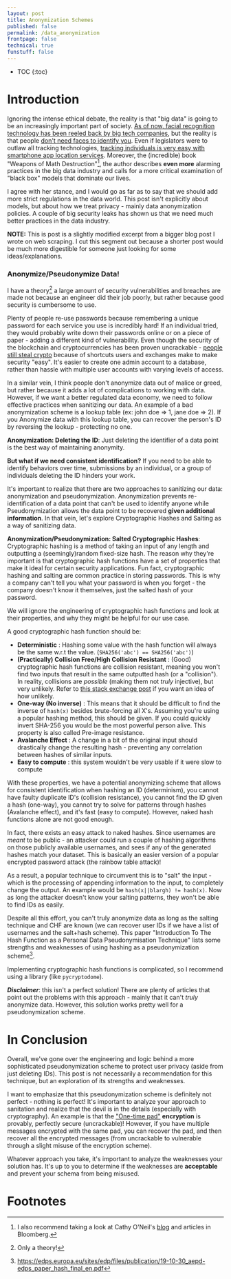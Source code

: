 ```yaml
---
layout: post
title: Anonymization Schemes
published: false
permalink: /data_anonymization
frontpage: false
technical: true
funstuff: false
---
```


* TOC
{:toc}

# Introduction
Ignoring the intense ethical debate, the reality is that "big data" is going to be an increasingly important part of society. [As of now, facial recognition technology has been reeled back by big tech companies](https://www.vox.com/recode/2020/6/10/21287194/amazon-microsoft-ibm-facial-recognition-moratorium-police), but the reality is that people [don't need faces to identify you](https://www.scmp.com/tech/start-ups/article/2187600/chinese-police-surveillance-gets-boost-ai-start-watrix-technology-can). Even if legislators were to outlaw all tracking technologies, [tracking individuals is very easy with smartphone app location services](https://www.nytimes.com/interactive/2018/12/10/business/location-data-privacy-apps.html). Moreover, the (incredible) book "Weapons of Math Destruction"[^1], the author describes **even more** alarming practices in the big data industry and calls for a more critical examination of "black box" models that dominate our lives. 

[^1]: I also recommend taking a look at Cathy O'Neil's [blog](https://mathbabe.org/) and articles in Bloomberg.

I agree with her stance, and I would go as far as to say that we should add more strict regulations in the data world. This post isn't explicitly about models, but about how we treat privacy - mainly data anonymization policies. A couple of big security leaks has shown us that we need much better practices in the data industry.

**NOTE:** This is post is a slightly modified excerpt from a bigger blog post I wrote on web scraping. I cut this segment out because a shorter post would be much more digestible for someone just looking for some ideas/explanations. 

### Anonymize/Pseudonymize Data!
I have a theory[^2] a large amount of security vulnerabilities and breaches are made not because an engineer did their job poorly, but rather because good security is cumbersome to use. 

[^2]: Only a theory!

Plenty of people re-use passwords because remembering a unique password for each service you use is incredibly hard! If an individual tried, they would probably write down their passwords online or on a piece of paper - adding a different kind of vulnerability. Even though the security of the blockchain and cryptocurrencies has been proven uncrackable - [people still steal crypto](https://selfkey.org/list-of-cryptocurrency-exchange-hacks/) because of shortcuts users and exchanges make to make security "easy". It's easier to create one admin account to a database, rather than hassle with multiple user accounts with varying levels of access.

In a similar vein, I think people don't anonymize data out of malice or greed, but rather  because it adds a lot of complications to working with data. However, if we want a better regulated data economy, we need to follow effective practices when sanitizing our data. An example of a bad anonymization scheme is a lookup table (ex: john doe => 1, jane doe => 2). If you Anonymize data with this lookup table, you can recover the person's ID by reversing the lookup - protecting no one.

**Anonymization: Deleting the ID**:
Just deleting the identifier of a data point is the best way of maintaining anonymity. 

**But what if we need consistent identification?**
If you need to be able to identify behaviors over time, submissions by an individual, or a group of individuals deleting the ID hinders your work. 

It's important to realize that there are two approaches to sanitizing our data: anonymization and pseudonymization. Anonymization prevents re-identification of a data point that can't be used to identify anyone while Pseudonymization allows the data point to be recovered **given additional information**. In that vein, let's explore Cryptographic Hashes and Salting as a way of sanitizing data.

**Anonymization/Pseudonymization: Salted Cryptographic Hashes**:
Cryptographic hashing is a method of taking an input of any length and outputting a (seemingly)random fixed-size hash. The reason why they're important is that cryptographic hash functions have a set of properties that make it ideal for certain security applications. Fun fact, cryptographic hashing and salting are common practice in storing passwords. This is why a company can't tell you what your password is when you forget - the company doesn't know it themselves, just the salted hash of your password.

We will ignore the engineering of cryptographic hash functions and look at their properties, and why they might be helpful for our use case. 

A good cryptographic hash function should be: 
- **Deterministic** : Hashing some value with the hash function will always be the same w.r.t the value. (`SHA256('abc') == SHA256('abc')`)
- **(Practically) Collision Free/High Collision Resistant** : (Good) cryptographic hash functions are collision resistant, meaning you won't find two inputs that result in the same outputted hash (or a "collision"). In reality, collisions are *possible* (making them not *truly* injective), but very unlikely. Refer to [this stack exchange post](https://stackoverflow.com/questions/4014090/is-it-safe-to-ignore-the-possibility-of-sha-collisions-in-practice#:~:text=For%20instance%2C%20with%20SHA%2D256,second%20to%20about%2010%2D15.) if you want an idea of how unlikely.
- **One-way (No inverse)** : This means that it should be difficult to find the inverse of `hash(x)` besides brute-forcing all X's. Assuming you're using a popular hashing method, this should be given. If you could quickly invert SHA-256 you would be the most powerful person alive. This property is also called Pre-image resistance.
- **Avalanche Effect** : A change in a bit of the original input should drastically change the resulting hash - preventing any correlation between hashes of similar inputs.
- **Easy to compute** : this system wouldn't be very usable if it were slow to compute

With these properties, we have a potential anonymizing scheme that allows for consistent identification when hashing an ID (determinism), you cannot have faulty duplicate ID's (collision resistance), you cannot find the ID given a hash (one-way), you cannot try to solve for patterns through hashes (Avalanche effect), and it's fast (easy to compute). However, naked hash functions alone are not good enough.

In fact, there exists an easy attack to naked hashes. Since usernames are *meant* to be public - an attacker could run a couple of hashing algorithms on those publicly available usernames, and sees if any of the generated hashes match your dataset. This is basically an easier version of a popular encrypted password attack (the rainbow table attack)! 

As a result, a popular technique to circumvent this is to "salt" the input - which is the processing of appending information to the input, to completely change the output. An example would be `hash(x||blargh) != hash(x)`. Now as long the attacker doesn't know your salting patterns, they won't be able to find IDs as easily. 

Despite all this effort, you can't truly anonymize data as long as the salting technique and CHF are known (we can recover user IDs if we have a list of usernames and the salt+hash scheme). This paper "Introduction To The Hash Function as a Personal Data Pseudonymisation Technique" lists some strengths and weaknesses of using hashing as a pseudonymization scheme[^3]. 

[^3]: https://edps.europa.eu/sites/edp/files/publication/19-10-30_aepd-edps_paper_hash_final_en.pdf

Implementing cryptographic hash functions is complicated, so I recommend using a library (like `pycryptodome`). 

***Disclaimer***: this isn't a perfect solution! There are plenty of articles that point out the problems with this approach - mainly that it can't *truly* anonymize data. However, this solution works pretty well for a pseudonymization scheme.


# In Conclusion
Overall, we've gone over the engineering and logic behind a more sophisticated pseudonymization scheme to protect user privacy (aside from just deleting IDs). This post is not necessarily a recommendation for this technique, but an exploration of its strengths and weaknesses. 

I want to emphasize that this pseudonymization scheme is definitely not perfect - nothing is perfect! It's important to analyze your approach to sanitation and realize that the devil is in the details (especially with cryptography). An example is that the ["One-time pad"](https://en.wikipedia.org/wiki/One-time_pad) **encryption** is provably, perfectly secure (uncrackable)! However, if you have multiple messages encrypted with the same pad, you can recover the pad, and then recover all the encrypted messages (from uncrackable to vulnerable through a slight misuse of the encryption scheme). 

Whatever approach you take, it's important to analyze the weaknesses your solution has. It's up to you to determine if the weaknesses are **acceptable** and prevent your schema from being misused.

# Footnotes